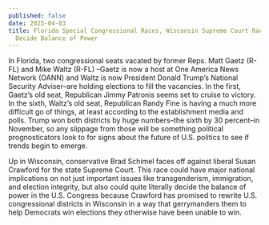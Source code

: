 ```yaml
---
published: false
date: 2025-04-03
title: Florida Special Congressional Races, Wisconsin Supreme Court Race to
  Decide Balance of Power
---
```

In Florida, two congressional seats vacated by former Reps. Matt Gaetz (R-FL) and Mike Waltz (R-FL) –Gaetz is now a host at One America News Network (OANN) and Waltz is now President Donald Trump’s National Security Adviser–are holding elections to fill the vacancies. In the first, Gaetz’s old seat, Republican Jimmy Patronis seems set to cruise to victory. In the sixth, Waltz’s old seat, Republican Randy Fine is having a much more difficult go of things, at least according to the establishment media and polls. Trump won both districts by huge numbers–the sixth by 30 percent–in November, so any slippage from those will be something political prognosticators look to for signs about the future of U.S. politics to see if trends begin to emerge.

Up in Wisconsin, conservative Brad Schimel faces off against liberal Susan Crawford for the state Supreme Court. This race could have major national implications on not just important issues like transgenderism, immigration, and election integrity, but also could quite literally decide the balance of power in the U.S. Congress because Crawford has promised to rewrite U.S. congressional districts in Wisconsin in a way that gerrymanders them to help Democrats win elections they otherwise have been unable to win.